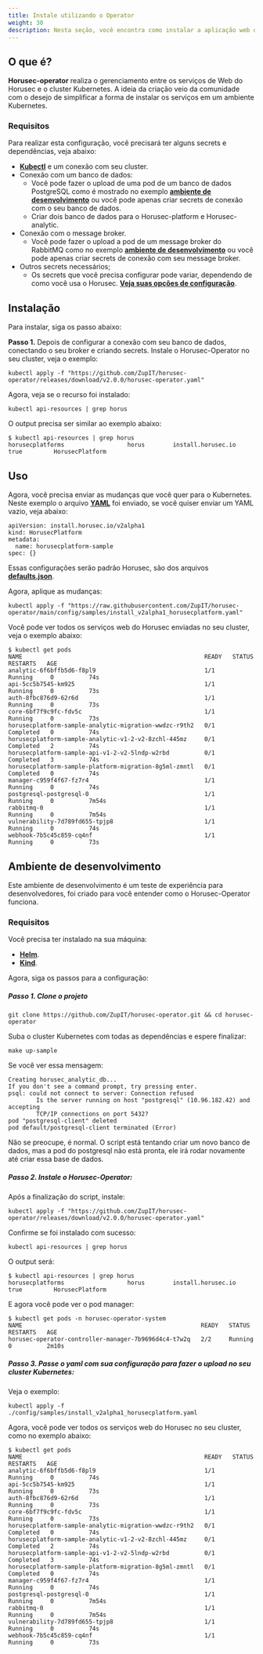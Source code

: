 ```yaml
---
title: Instale utilizando o Operator
weight: 30
description: Nesta seção, você encontra como instalar a aplicação web do Horusec no seu ambiente usando Operator.
---
```


## **O que é?**

**Horusec-operator** realiza o gerenciamento entre os serviços de Web do Horusec e o cluster Kubernetes. A ideia da criação veio da comunidade com o desejo de simplificar a forma de instalar os serviços em um ambiente Kubernetes.

### **Requisitos**
Para realizar esta configuração, você precisará ter alguns secrets e dependências, veja abaixo:  
* [**Kubectl**](https://kubernetes.io/docs/tasks/tools/#kubectl) e um conexão com seu cluster.
* Conexão com um banco de dados: 
    -  Você pode fazer o upload de uma pod de um banco de dados PostgreSQL como é mostrado no exemplo [**ambiente de desenvolvimento**](https://github.com/ZupIT/horusec-operator#development-environment) ou você pode apenas criar secrets de conexão com o seu banco de dados. 
    - Criar dois banco de dados para o Horusec-platform e Horusec-analytic.
* Conexão com o message broker.
    - Você pode fazer o upload a pod de um message broker do RabbitMQ como no exemplo [**ambiente de desenvolvimento**](https://github.com/ZupIT/horusec-operator#development-environment) ou você pode apenas criar secrets de conexão com seu message broker. 
* Outros secrets necessários;
    - Os secrets que você precisa configurar pode variar, dependendo de como você usa o Horusec. [**Veja suas opções de configuração**](https://horusec.io/site/#resources).


## **Instalação**
Para instalar, siga os passo abaixo:  
 
**Passo 1.** Depois de configurar a conexão com seu banco de dados, conectando o seu broker e criando secrets. Instale o Horusec-Operator no seu cluster, veja o exemplo:

```
kubectl apply -f "https://github.com/ZupIT/horusec-operator/releases/download/v2.0.0/horusec-operator.yaml"
```

Agora, veja se o recurso foi instalado: 

```
kubectl api-resources | grep horus
```

O output precisa ser similar ao exemplo abaixo:

```
$ kubectl api-resources | grep horus                                                           
horusecplatforms                  horus        install.horusec.io             true         HorusecPlatform
```


## **Uso**

Agora, você precisa enviar as mudanças que você quer para o Kubernetes. Neste exemplo o arquivo [**YAML**](https://github.com/ZupIT/horusec-operator/blob/main/config/samples/install_v2alpha1_horusecplatform.yaml) foi enviado, se você quiser enviar um YAML vazio, veja abaixo: 

```
apiVersion: install.horusec.io/v2alpha1
kind: HorusecPlatform
metadata:
  name: horusecplatform-sample
spec: {}
```
Essas configurações serão padrão Horusec, são dos arquivos [**defaults.json**](https://github.com/ZupIT/horusec-operator/blob/main/defaults.json).

Agora, aplique as mudanças: 

```
kubectl apply -f "https://raw.githubusercontent.com/ZupIT/horusec-operator/main/config/samples/install_v2alpha1_horusecplatform.yaml"
```
Você pode ver todos os serviços web do Horusec enviadas no seu cluster, veja o exemplo abaixo: 

```
$ kubectl get pods
NAME                                                    READY   STATUS      RESTARTS   AGE
analytic-6f6bffb5d6-f8pl9                               1/1     Running     0          74s
api-5cc5b7545-km925                                     1/1     Running     0          73s
auth-8fbc876d9-62r6d                                    1/1     Running     0          73s
core-6bf7f9c9fc-fdv5c                                   1/1     Running     0          73s
horusecplatform-sample-analytic-migration-wwdzc-r9th2   0/1     Completed   0          74s
horusecplatform-sample-analytic-v1-2-v2-8zchl-445mz     0/1     Completed   2          74s
horusecplatform-sample-api-v1-2-v2-5lndp-w2rbd          0/1     Completed   3          74s
horusecplatform-sample-platform-migration-8g5ml-zmntl   0/1     Completed   0          74s
manager-c959f4f67-fz7r4                                 1/1     Running     0          74s
postgresql-postgresql-0                                 1/1     Running     0          7m54s
rabbitmq-0                                              1/1     Running     0          7m54s
vulnerability-7d789fd655-tpjp8                          1/1     Running     0          74s
webhook-7b5c45c859-cq4nf                                1/1     Running     0          73s
```

## **Ambiente de desenvolvimento**

Este ambiente de desenvolvimento é um teste de experiência para desenvolvedores, foi criado para você entender como o Horusec-Operator funciona.


### **Requisitos** 
Você precisa ter instalado na sua máquina:
- [**Helm**](https://helm.sh/docs/intro/install/#from-script).
- [**Kind**](https://kind.sigs.k8s.io/docs/user/quick-start/#installation).  


Agora, siga os passos para a configuração: 


##### **Passo 1. Clone o projeto**

```
git clone https://github.com/ZupIT/horusec-operator.git && cd horusec-operator
```

Suba o cluster Kubernetes com todas as dependências e espere finalizar: 
```
make up-sample
```
Se você ver essa mensagem: 
```
Creating horusec_analytic_db...
If you don't see a command prompt, try pressing enter.
psql: could not connect to server: Connection refused
        Is the server running on host "postgresql" (10.96.182.42) and accepting
        TCP/IP connections on port 5432?
pod "postgresql-client" deleted
pod default/postgresql-client terminated (Error)
```
Não se preocupe, é normal. O script está tentando criar um novo banco de dados, mas a pod do postgresql não está pronta, ele irá rodar novamente até criar essa base de dados. 

##### **Passo 2. Instale o Horusec-Operator:**

Após a finalização do script, instale: 

```
kubectl apply -f "https://github.com/ZupIT/horusec-operator/releases/download/v2.0.0/horusec-operator.yaml"
```
Confirme se foi instalado com sucesso: 

```
kubectl api-resources | grep horus

```
O output será: 

```
$ kubectl api-resources | grep horus                                                           
horusecplatforms                  horus        install.horusec.io             true         HorusecPlatform

```

E agora você pode ver o pod manager: 
```
$ kubectl get pods -n horusec-operator-system
NAME                                                   READY   STATUS              RESTARTS   AGE
horusec-operator-controller-manager-7b9696d4c4-t7w2q   2/2     Running             0          2m10s

```
##### **Passo 3. Passe o yaml com sua configuração para fazer o upload no seu cluster Kubernetes:**

Veja o exemplo:

```
kubectl apply -f ./config/samples/install_v2alpha1_horusecplatform.yaml

```
Agora, você pode ver todos os serviços web do Horusec no seu cluster, como no exemplo abaixo:  

```
$ kubectl get pods
NAME                                                    READY   STATUS      RESTARTS   AGE
analytic-6f6bffb5d6-f8pl9                               1/1     Running     0          74s
api-5cc5b7545-km925                                     1/1     Running     0          73s
auth-8fbc876d9-62r6d                                    1/1     Running     0          73s
core-6bf7f9c9fc-fdv5c                                   1/1     Running     0          73s
horusecplatform-sample-analytic-migration-wwdzc-r9th2   0/1     Completed   0          74s
horusecplatform-sample-analytic-v1-2-v2-8zchl-445mz     0/1     Completed   2          74s
horusecplatform-sample-api-v1-2-v2-5lndp-w2rbd          0/1     Completed   3          74s
horusecplatform-sample-platform-migration-8g5ml-zmntl   0/1     Completed   0          74s
manager-c959f4f67-fz7r4                                 1/1     Running     0          74s
postgresql-postgresql-0                                 1/1     Running     0          7m54s
rabbitmq-0                                              1/1     Running     0          7m54s
vulnerability-7d789fd655-tpjp8                          1/1     Running     0          74s
webhook-7b5c45c859-cq4nf                                1/1     Running     0          73s

```